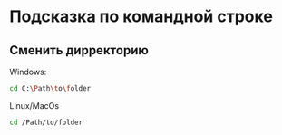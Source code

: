 # Подсказка по командной строке

## Сменить дирректорию
Windows:
```sh
cd C:\Path\to\folder
```
Linux/MacOs
```sh
cd /Path/to/folder
```